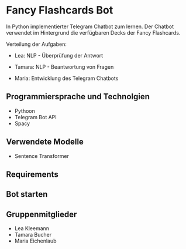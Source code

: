 # Fancy Flashcards Bot

In Python implementierter Telegram Chatbot zum lernen. Der Chatbot verwendet im Hintergrund die verfügbaren Decks der Fancy Flashcards.

Verteilung der Aufgaben:

- Lea: NLP - Überprüfung der Antwort 

- Tamara: NLP - Beantwortung von Fragen

- Maria: Entwicklung des Telegram Chatbots

## Programmiersprache und Technolgien
- Pythoon
- Telegram Bot API
- Spacy

## Verwendete Modelle
- Sentence Transformer

## Requirements 

## Bot starten

## Gruppenmitglieder
- Lea Kleemann
- Tamara Bucher
- Maria Eichenlaub
